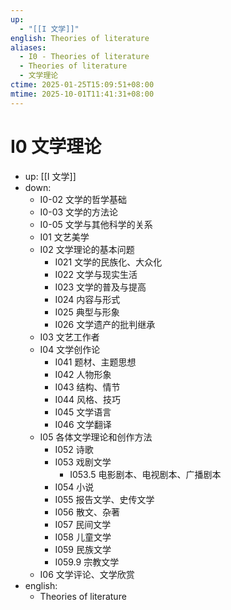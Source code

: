 ```yaml
---
up:
  - "[[I 文学]]"
english: Theories of literature
aliases:
  - I0 - Theories of literature
  - Theories of literature
  - 文学理论
ctime: 2025-01-25T15:09:51+08:00
mtime: 2025-10-01T11:41:31+08:00
---
```


# I0 文学理论

- up: [[I 文学]]
- down:
	- I0-02 文学的哲学基础
	- I0-03 文学的方法论
	- I0-05 文学与其他科学的关系
	- I01 文艺美学
	- I02 文学理论的基本问题
		- I021 文学的民族化、大众化
		- I022 文学与现实生活
		- I023 文学的普及与提高
		- I024 内容与形式
		- I025 典型与形象
		- I026 文学遗产的批判继承
	- I03 文艺工作者
	- I04 文学创作论
		- I041 题材、主题思想
		- I042 人物形象
		- I043 结构、情节
		- I044 风格、技巧
		- I045 文学语言
		- I046 文学翻译
	- I05 各体文学理论和创作方法
		- I052 诗歌
		- I053 戏剧文学
			- I053.5 电影剧本、电视剧本、广播剧本
		- I054 小说
		- I055 报告文学、史传文学
		- I056 散文、杂著
		- I057 民间文学
		- I058 儿童文学
		- I059 民族文学
		- I059.9 宗教文学
	- I06 文学评论、文学欣赏
- english:
	- Theories of literature
